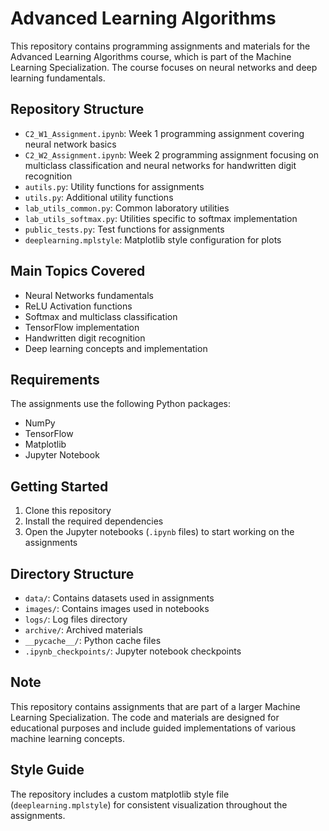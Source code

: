 # Advanced Learning Algorithms

This repository contains programming assignments and materials for the Advanced Learning Algorithms course, which is part of the Machine Learning Specialization. The course focuses on neural networks and deep learning fundamentals.

## Repository Structure

- `C2_W1_Assignment.ipynb`: Week 1 programming assignment covering neural network basics
- `C2_W2_Assignment.ipynb`: Week 2 programming assignment focusing on multiclass classification and neural networks for handwritten digit recognition
- `autils.py`: Utility functions for assignments
- `utils.py`: Additional utility functions
- `lab_utils_common.py`: Common laboratory utilities
- `lab_utils_softmax.py`: Utilities specific to softmax implementation
- `public_tests.py`: Test functions for assignments
- `deeplearning.mplstyle`: Matplotlib style configuration for plots

## Main Topics Covered

- Neural Networks fundamentals
- ReLU Activation functions
- Softmax and multiclass classification
- TensorFlow implementation
- Handwritten digit recognition
- Deep learning concepts and implementation

## Requirements

The assignments use the following Python packages:
- NumPy
- TensorFlow
- Matplotlib
- Jupyter Notebook

## Getting Started

1. Clone this repository
2. Install the required dependencies
3. Open the Jupyter notebooks (`.ipynb` files) to start working on the assignments

## Directory Structure

- `data/`: Contains datasets used in assignments
- `images/`: Contains images used in notebooks
- `logs/`: Log files directory
- `archive/`: Archived materials
- `__pycache__/`: Python cache files
- `.ipynb_checkpoints/`: Jupyter notebook checkpoints

## Note

This repository contains assignments that are part of a larger Machine Learning Specialization. The code and materials are designed for educational purposes and include guided implementations of various machine learning concepts.

## Style Guide

The repository includes a custom matplotlib style file (`deeplearning.mplstyle`) for consistent visualization throughout the assignments. 